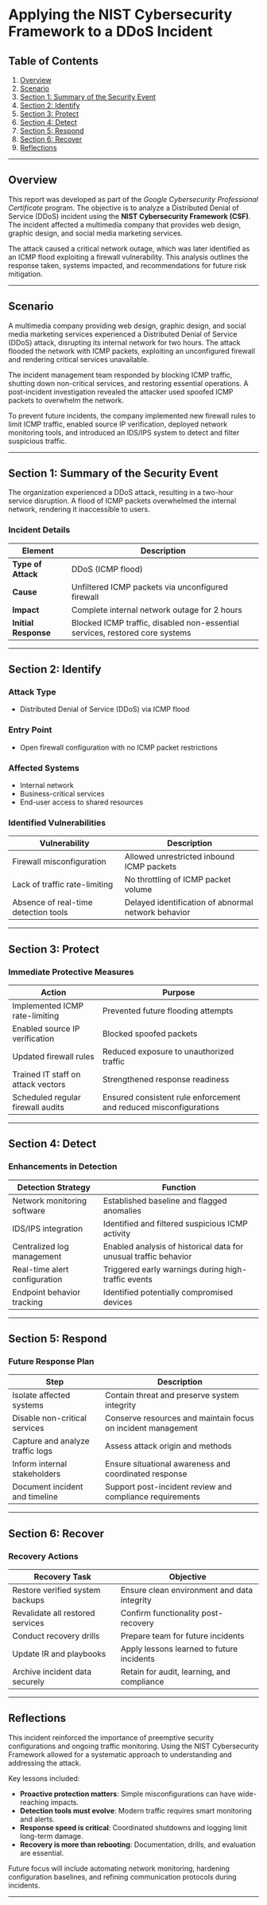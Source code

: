 # Applying the NIST Cybersecurity Framework to a DDoS Incident

## Table of Contents
1. [Overview](#overview)
2. [Scenario](#scenario)
3. [Section 1: Summary of the Security Event](#section-1-summary-of-the-security-event)
4. [Section 2: Identify](#section-2-identify)
5. [Section 3: Protect](#section-3-protect)
6. [Section 4: Detect](#section-4-detect)
7. [Section 5: Respond](#section-5-respond)
8. [Section 6: Recover](#section-6-recover)
9. [Reflections](#reflections)

---

## Overview

This report was developed as part of the *Google Cybersecurity Professional Certificate* program. The objective is to analyze a Distributed Denial of Service (DDoS) incident using the **NIST Cybersecurity Framework (CSF)**. The incident affected a multimedia company that provides web design, graphic design, and social media marketing services.

The attack caused a critical network outage, which was later identified as an ICMP flood exploiting a firewall vulnerability. This analysis outlines the response taken, systems impacted, and recommendations for future risk mitigation.

---

## Scenario

A multimedia company providing web design, graphic design, and social media marketing services experienced a Distributed Denial of Service (DDoS) attack, disrupting its internal network for two hours. The attack flooded the network with ICMP packets, exploiting an unconfigured firewall and rendering critical services unavailable.

The incident management team responded by blocking ICMP traffic, shutting down non-critical services, and restoring essential operations. A post-incident investigation revealed the attacker used spoofed ICMP packets to overwhelm the network.

To prevent future incidents, the company implemented new firewall rules to limit ICMP traffic, enabled source IP verification, deployed network monitoring tools, and introduced an IDS/IPS system to detect and filter suspicious traffic.

---

## Section 1: Summary of the Security Event

The organization experienced a DDoS attack, resulting in a two-hour service disruption. A flood of ICMP packets overwhelmed the internal network, rendering it inaccessible to users.

### Incident Details

| Element            | Description                                                                 |
|--------------------|-----------------------------------------------------------------------------|
| **Type of Attack** | DDoS (ICMP flood)                                                           |
| **Cause**          | Unfiltered ICMP packets via unconfigured firewall                          |
| **Impact**         | Complete internal network outage for 2 hours                                |
| **Initial Response**| Blocked ICMP traffic, disabled non-essential services, restored core systems |

---

## Section 2: Identify

### Attack Type
- Distributed Denial of Service (DDoS) via ICMP flood

### Entry Point
- Open firewall configuration with no ICMP packet restrictions

### Affected Systems
- Internal network
- Business-critical services
- End-user access to shared resources

### Identified Vulnerabilities

| Vulnerability                         | Description                                               |
|--------------------------------------|-----------------------------------------------------------|
| Firewall misconfiguration            | Allowed unrestricted inbound ICMP packets                 |
| Lack of traffic rate-limiting        | No throttling of ICMP packet volume                       |
| Absence of real-time detection tools | Delayed identification of abnormal network behavior       |

---

## Section 3: Protect

### Immediate Protective Measures

| Action                                  | Purpose                                                             |
|----------------------------------------|----------------------------------------------------------------------|
| Implemented ICMP rate-limiting         | Prevented future flooding attempts                                  |
| Enabled source IP verification         | Blocked spoofed packets                                             |
| Updated firewall rules                 | Reduced exposure to unauthorized traffic                            |
| Trained IT staff on attack vectors     | Strengthened response readiness                                     |
| Scheduled regular firewall audits      | Ensured consistent rule enforcement and reduced misconfigurations   |

---

## Section 4: Detect

### Enhancements in Detection

| Detection Strategy                      | Function                                                           |
|----------------------------------------|--------------------------------------------------------------------|
| Network monitoring software            | Established baseline and flagged anomalies                         |
| IDS/IPS integration                    | Identified and filtered suspicious ICMP activity                   |
| Centralized log management             | Enabled analysis of historical data for unusual traffic behavior   |
| Real-time alert configuration          | Triggered early warnings during high-traffic events                |
| Endpoint behavior tracking             | Identified potentially compromised devices                         |

---

## Section 5: Respond

### Future Response Plan

| Step                                 | Description                                                        |
|--------------------------------------|--------------------------------------------------------------------|
| Isolate affected systems             | Contain threat and preserve system integrity                       |
| Disable non-critical services        | Conserve resources and maintain focus on incident management       |
| Capture and analyze traffic logs     | Assess attack origin and methods                                   |
| Inform internal stakeholders         | Ensure situational awareness and coordinated response              |
| Document incident and timeline       | Support post-incident review and compliance requirements           |

---

## Section 6: Recover

### Recovery Actions

| Recovery Task                          | Objective                                                         |
|----------------------------------------|-------------------------------------------------------------------|
| Restore verified system backups        | Ensure clean environment and data integrity                       |
| Revalidate all restored services       | Confirm functionality post-recovery                               |
| Conduct recovery drills                | Prepare team for future incidents                                 |
| Update IR and playbooks                | Apply lessons learned to future incidents                         |
| Archive incident data securely         | Retain for audit, learning, and compliance                        |

---

## Reflections

This incident reinforced the importance of preemptive security configurations and ongoing traffic monitoring. Using the NIST Cybersecurity Framework allowed for a systematic approach to understanding and addressing the attack.

Key lessons included:
- **Proactive protection matters**: Simple misconfigurations can have wide-reaching impacts.
- **Detection tools must evolve**: Modern traffic requires smart monitoring and alerts.
- **Response speed is critical**: Coordinated shutdowns and logging limit long-term damage.
- **Recovery is more than rebooting**: Documentation, drills, and evaluation are essential.

Future focus will include automating network monitoring, hardening configuration baselines, and refining communication protocols during incidents.

---
